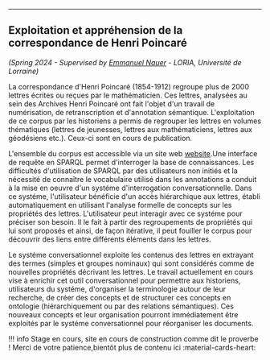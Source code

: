 ----

## Exploitation et appréhension de la correspondance de Henri Poincaré

*(Spring 2024 - Supervised by [Emmanuel Nauer](https://members.loria.fr/ENauer/) - LORIA, Université de Lorraine)*

La correspondance d'Henri Poincaré (1854-1912) regroupe plus de 2000 lettres écrites ou reçues par le mathématicien. Ces lettres, analysées au sein des Archives Henri Poincaré ont fait l'objet d'un travail de numérisation, de retranscription et d'annotation sémantique. L'exploitation de ce corpus par les historiens a permis de regrouper les lettres en volumes thématiques (lettres de jeunesses, lettres aux mathématiciens, lettres aux géodésiens etc.). Ceux-ci sont en cours de publication. 

L'ensemble du corpus est accessible via un site web [website](https://henripoincare.fr/).Une interface de requête en SPARQL permet d'interroger la base de connaissances. Les difficultés d'utilisation de SPARQL par des utilisateurs non initiés et la nécessité de connaître le vocabulaire utilisé dans les annotations a conduit à la mise en oeuvre d'un systéme d'interrogation conversationnelle. Dans ce systéme, l'utilisateur bénéficie d'un accès hiérarchique aux lettres, établi automatiquement en utilisant l'analyse formelle de concepts sur les propriétés des lettres. L'utilisateur peut interagir avec ce systéme pour préciser son besoin. Il le fait à partir des regroupements de propriétés qui lui sont proposés et ainsi, de façon itérative, il peut fouiller le corpus pour découvrir des liens entre différents éléments dans les lettres.

Le systéme conversationnel exploite les contenus des lettres en extrayant des termes (simples et groupes nominaux) qui sont considérés comme de nouvelles propriétés décrivant les lettres. Le travail actuellement en cours vise à enrichir cet outil conversationnel pour permettre aux historiens, utilisateurs du systéme, d'organiser la terminologie autour de leur recherche, de créer des concepts et de structurer ces concepts en ontologie (hiérarchiquement ou par des relations sémantiques). Ces nouveaux concepts et leur organisation pourront immédiatement être exploités par le systéme conversationnel pour réorganiser les documents.

!!! info
    Stage en cours, site en cours de construction comme dit le proverbe ! Merci de votre patience,bientôt plus de contenu ici :material-cards-heart:

